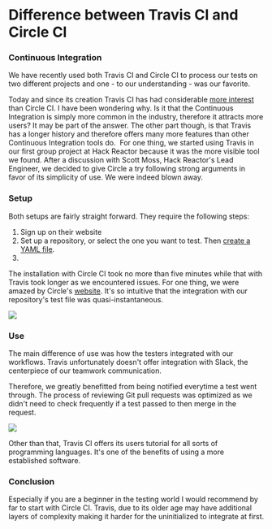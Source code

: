 # Difference between Travis CI and Circle CI

### Continuous Integration
We have recently used both Travis CI and Circle CI to process our tests on two different projects and one - to our understanding - was our favorite.

Today and since its creation Travis CI has had considerable [more interest](http://www.google.com/trends/explore#q=Codeship,Travis+CI,CircleCI) than Circle CI. I have been wondering why. Is it that the Continuous Integration is simply more common in the industry, therefore it attracts more users? 
It may be part of the answer. The other part though, is that Travis has a longer history and therefore offers many more features than other Continuous Integration tools do. 
![]()
For one thing, we started using Travis in our first group project at Hack Reactor because it was the more visible tool we found.
After a discussion with Scott Moss, Hack Reactor's Lead Engineer, we decided to give Circle a try following strong arguments in favor of its simplicity of use. We were indeed blown away.

### Setup
Both setups are fairly straight forward. They require the following steps:
1. Sign up on their website
2. Set up a repository, or select the one you want to test. Then [create a YAML file](http://tech.pro/tutorial/1749/get-your-ci-on-with-travis-ci).
3. 

The installation with Circle CI took no more than five minutes while that with Travis took longer as we encountered issues. For one thing, we were amazed by Circle's [website](https://circleci.com/). It's so intuitive that the integration with our repository's test file was quasi-instantaneous. 

![](https://raw.githubusercontent.com/kxprim/Blog/master/travisVsCircle/circleWebsite.png)

### Use

The main difference of use was how the testers integrated with our workflows. Travis unfortunately doesn't offer integration with Slack, the centerpiece of our teamwork communication.

Therefore, we greatly benefitted from being notified everytime a test went through. The process of reviewing Git pull requests was optimized as we didn't need to check frequently if a test passed to then merge in the request.

 ![](https://raw.githubusercontent.com/kxprim/Blog/master/travisVsCircle/circleSlackIntegration.png)

Other than that, Travis CI offers its users tutorial for all sorts of programming languages. It's one of the benefits of using a more established software.	
 
### Conclusion
 
Especially if you are a beginner in the testing world I would recommend by far to start with Circle CI. Travis, due to its older age may have additional layers of complexity making it harder for the uninitialized to integrate at first.
